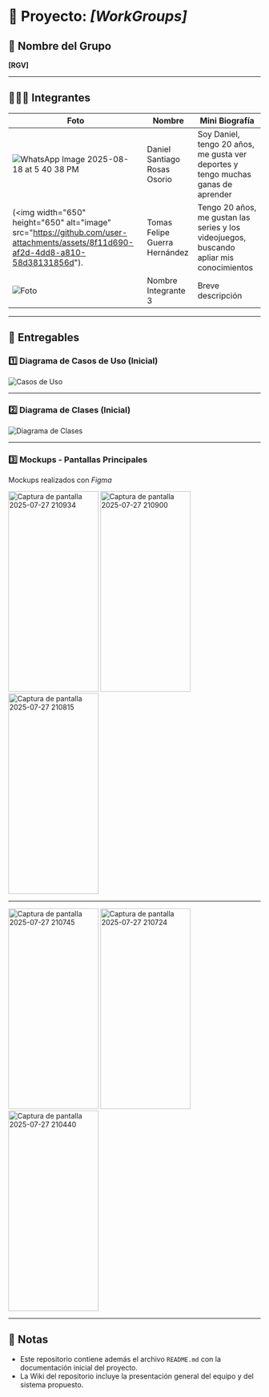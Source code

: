 # 📌 Proyecto: *[WorkGroups]*

## 👥 Nombre del Grupo
**[RGV]**

---

## 🧑‍🤝‍🧑 Integrantes

| Foto | Nombre | Mini Biografía |
|------|--------|----------------|
| ![WhatsApp Image 2025-08-18 at 5 40 38 PM](https://github.com/user-attachments/assets/c19de633-fba5-448e-ad72-13a5cd0eedc4)| Daniel Santiago Rosas Osorio | Soy Daniel, tengo 20 años, me gusta ver deportes y tengo muchas ganas de aprender |
| (<img width="650" height="650" alt="image" src="https://github.com/user-attachments/assets/8f11d690-af2d-4dd8-a810-58d38131856d").| Tomas Felipe Guerra Hernández | Tengo 20 años, me gustan las series y los videojuegos, buscando apliar mis conocimientos |
| ![Foto](link_foto) | Nombre Integrante 3 | Breve descripción |


---

## 📂 Entregables

### 1️⃣ Diagrama de Casos de Uso (Inicial)
![Casos de Uso](link_imagen_casos_uso)

---

### 2️⃣ Diagrama de Clases (Inicial)
![Diagrama de Clases](link_imagen_clases)

---

### 3️⃣ Mockups - Pantallas Principales
Mockups realizados con *Figma*

<img width="180" height="400" alt="Captura de pantalla 2025-07-27 210934" src="https://github.com/user-attachments/assets/0f5da210-4e15-41ab-860a-3194c5403870" />
<img width="180" height="400" alt="Captura de pantalla 2025-07-27 210900" src="https://github.com/user-attachments/assets/32003422-842e-4126-967d-fc58bdd44d18" />
<img width="180" height="400" alt="Captura de pantalla 2025-07-27 210815" src="https://github.com/user-attachments/assets/2f742aa2-e9d9-4c6d-bb30-6914fab16c83" />

---

<img width="180" height="400" alt="Captura de pantalla 2025-07-27 210745" src="https://github.com/user-attachments/assets/fe2ce724-e1e6-4112-ac79-4e2b311c5a44" />
<img width="180" height="400" alt="Captura de pantalla 2025-07-27 210724" src="https://github.com/user-attachments/assets/47419799-40a7-447d-a211-12474399b06b" />
<img width="180" height="400" alt="Captura de pantalla 2025-07-27 210440" src="https://github.com/user-attachments/assets/25db1c1d-1fa0-486c-94aa-c9af275c42a5" />


---

## 📑 Notas
- Este repositorio contiene además el archivo `README.md` con la documentación inicial del proyecto.  
- La Wiki del repositorio incluye la presentación general del equipo y del sistema propuesto.
